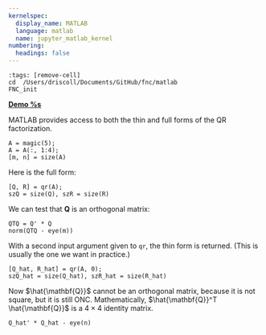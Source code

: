 ```yaml
---
kernelspec:
  display_name: MATLAB
  language: matlab
  name: jupyter_matlab_kernel
numbering:
  headings: false
---
```

```{code-cell}
:tags: [remove-cell]
cd  /Users/driscoll/Documents/GitHub/fnc/matlab
FNC_init
```
[**Demo %s**](#demo-qr-qrfact)


MATLAB provides access to both the thin and full forms of the QR factorization.

```{code-cell}
A = magic(5);
A = A(:, 1:4);
[m, n] = size(A)
```

Here is the full form:

```{code-cell}
[Q, R] = qr(A);
szQ = size(Q), szR = size(R)
```

We can test that $\mathbf{Q}$ is an orthogonal matrix:

```{code-cell}
QTQ = Q' * Q
norm(QTQ - eye(m))
```

With a second input argument given to `qr`, the thin form is returned. (This is usually the one we want in practice.)

```{code-cell}
[Q_hat, R_hat] = qr(A, 0);
szQ_hat = size(Q_hat), szR_hat = size(R_hat)
```

Now $\hat{\mathbf{Q}}$ cannot be an orthogonal matrix, because it is not square, but it is still ONC. Mathematically, $\hat{\mathbf{Q}}^T \hat{\mathbf{Q}}$ is a $4\times 4$ identity matrix.

```{code-cell}
Q_hat' * Q_hat - eye(n)
```
